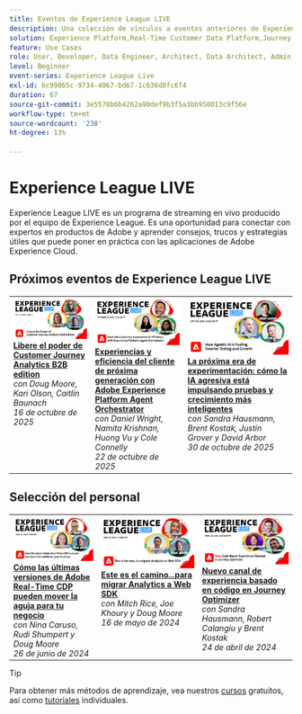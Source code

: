 ```yaml
---
title: Eventos de Experience League LIVE
description: Una colección de vínculos a eventos anteriores de Experience League LIVE
solution: Experience Platform,Real-Time Customer Data Platform,Journey Optimizer,Experience Manager,Target,Audience Manager,Analytics
feature: Use Cases
role: User, Developer, Data Engineer, Architect, Data Architect, Admin, Leader
level: Beginner
event-series: Experience League Live
exl-id: bc99865c-9734-4067-bd67-1c636d8fc6f4
duration: 67
source-git-commit: 3e5578b6b4262a90def9b3f5a3bb950013c9f56e
workflow-type: tm+mt
source-wordcount: '238'
ht-degree: 13%

---
```


# Experience League LIVE

Experience League LIVE es un programa de streaming en vivo producido por el equipo de Experience League.  Es una oportunidad para conectar con expertos en productos de Adobe y aprender consejos, trucos y estrategias útiles que puede poner en práctica con las aplicaciones de Adobe Experience Cloud.

<div id="upcoming-events">

## Próximos eventos de Experience League LIVE

<table>
    <tr>
        <td style="vertical-align: top;"><a href="episodes/exl-live-episode-10-16-25.md">
              <img alt="Experience League LIVE 16 de octubre de 2025" src="assets/exl-live-episode-10-16-25-web-banner.png">
            </a>
            <div>
              <a href="episodes/exl-live-episode-10-16-25.md">
                <strong>Libere el poder de Customer Journey Analytics B2B edition</strong>
              </a>
              <br/><em>con Doug Moore, Kari Olson, Caitlin Baunach</em>
              <br/><em>16 de octubre de 2025</em>
            </div>
        </td>
        <td style="vertical-align: top;"><a href="episodes/exl-live-episode-10-22-25.md">
              <img alt="Experience League LIVE 22 de octubre de 2025" src="episodes/assets/WebBanner-v2-Oct22-2025.jpg">
            </a>
            <div>
              <a href="episodes/exl-live-episode-10-22-25.md">
                <strong>Experiencias y eficiencia del cliente de próxima generación con Adobe Experience Platform Agent Orchestrator</strong>
              </a>
              <br/><em>con Daniel Wright, Namita Krishnan, Huong Vu y Cole Connelly</em>
              <br/><em>22 de octubre de 2025</em>
            </div>
        </td>
         <td style="vertical-align: top;"><a href="episodes/exl-live-episode-10-30-25.md">
              <img alt="Experience League LIVE 30 de octubre de 2025" src="assets/exl-live-episode-10-30-25-web-banner-v2.png">
            </a>
            <div>
              <a href="episodes/exl-live-episode-10-30-25.md">
                <strong>La próxima era de experimentación: cómo la IA agresiva está impulsando pruebas y crecimiento más inteligentes</strong>
              </a>
              <br/><em>con Sandra Hausmann, Brent Kostak, Justin Grover y David Arbor</em>
              <br/><em>30 de octubre de 2025</em>
            </div>
        </td>
    </tr>

</table>

</div>


<div id="recs-overview-body-1"></div>
<div id="recs-overview-body-2"></div>
<div id="recs-overview-body-3"></div>
<div id="recs-overview-body-4"></div>
<div id="recs-overview-body-5"></div>
<div id="recs-overview-body-6"></div>

<div id="past-events">


</div>

## Selección del personal

<table style="max-width: 1214px;">

<tr>
  <td style="vertical-align: top;"><a href="episodes/exl-live-episode-06-26-24.md">
      <img alt="Experience League LIVE 21 de abril" src="episodes/assets/WebBanner-June26-2024.jpg">
    </a>
    <div>
      <a href="episodes/exl-live-episode-06-26-24.md">
        <strong>Cómo las últimas versiones de Adobe Real-Time CDP pueden mover la aguja para tu negocio</strong>
      </a>
      <br/><em>con Nina Caruso, Rudi Shumpert y Doug Moore</em>
      <br/><em>26 de junio de 2024</em>
    </div>
  </td>

<td style="vertical-align: top;">
    <a href="episodes/exl-live-episode-05-16-24.md">
      <img alt="Experience League LIVE ep8" src="episodes/assets/WebBanner-May16-2024.jpg">
    </a>
    <div>
      <a href="episodes/exl-live-episode-05-16-24.md"><strong>Este es el camino...para migrar Analytics a Web SDK</strong></a>
      <br/><em>con Mitch Rice, Joe Khoury y Doug Moore</em>
      <br/><em>16 de mayo de 2024</em>
    </div>
  </td>

<td style="vertical-align: top;">
    <a href="episodes/exl-live-episode-05-26-22.md">
      <img alt="Experience League LIVE 26 de mayo" src="episodes/assets/WebBanner-Apr24-2024.jpg">
    </a>
    <div>
      <a href="episodes/exl-live-episode-04-24-24.md">
        <strong>Nuevo canal de experiencia basado en código en Journey Optimizer</strong>
      </a>
      <br/><em>con Sandra Hausmann, Robert Calangiu y Brent Kostak</em>
      <br/><em>24 de abril de 2024</em>
    </div>
  </td>
  </tr>

</table>


>[!TIP]
>
>Para obtener más métodos de aprendizaje, vea nuestros [cursos](https://experienceleague.adobe.com/?lang=es#dashboard/learning) gratuitos, así como [tutoriales](https://experienceleague.adobe.com/docs/home-tutorials.html?lang=es) individuales.


